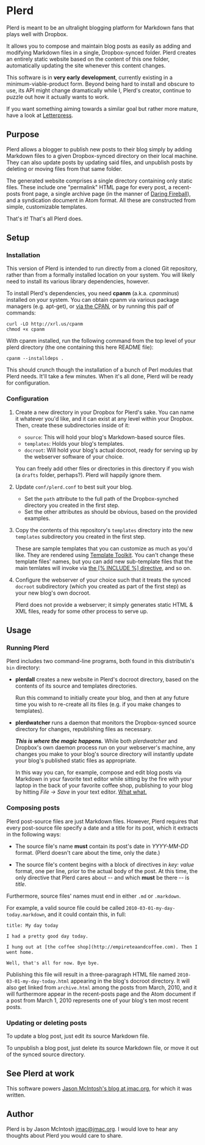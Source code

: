 # Plerd

Plerd is meant to be an ultralight blogging platform for Markdown fans that plays well with Dropbox.

It allows you to compose and maintain blog posts as easily as adding and modifying Markdown files in a single, Dropbox-synced folder. Plerd creates an entirely static website based on the content of this one folder, automatically updating the site whenever this content changes.

This software is in **very early development**, currently existing in a minimum-viable-product form. Beyond being hard to install and obscure to use, its API might change dramatically while I, Plerd's creator, continue to puzzle out how it actually wants to work.

If you want something aiming towards a similar goal but rather more mature, have a look at [Letterpress](https://github.com/an0/Letterpress).

## Purpose

Plerd allows a blogger to publish new posts to their blog simply by adding Markdown files to a given Dropbox-synced directory on their local machine. They can also update posts by updating said files, and unpublish posts by deleting or moving files from that same folder.

The generated website comprises a single directory containing only static files. These include one "permalink" HTML page for every post, a recent-posts front page, a single archive page (in the manner of [Daring Fireball](http://daringfireball.net/archive)), and a syndication document in Atom format. All these are constructed from simple, customizable templates.

That's it! That's all Plerd does.

## Setup

### Installation

This version of Plerd is intended to run directly from a cloned Git repository, rather than from a formally installed location on your system. You will likely need to install its various library dependencies, however.

To install Plerd's dependencies, you need __cpanm__ (a.k.a. _cpanminus_) installed on your system. You can obtain cpanm via various package managers (e.g. apt-get), or [via the CPAN](https://metacpan.org/pod/distribution/App-cpanminus/bin/cpanm), or by running this paif of commands:

    curl -LO http://xrl.us/cpanm
    chmod +x cpanm

With cpanm installed, run the following command from the top level of your plerd directory (the one containing this here README file):

    cpanm --installdeps .

This should crunch though the installation of a bunch of Perl modules that Plerd needs. It'll take a few minutes. When it's all done, Plerd will be ready for configuration.

### Configuration

1. Create a new directory in your Dropbox for Plerd's sake. You can name it whatever you'd like, and it can exist at any level within your Dropbox. Then, create these subdirectories inside of it:

    * `source`: This will hold your blog's Markdown-based source files.
    * `templates`: Holds your blog's templates.
    * `docroot`: Will hold your blog's actual docroot, ready for serving up by the webserver software of your choice.
    
    You can freely add other files or directories in this directory if you wish (a `drafts` folder, perhaps?). Plerd will happily ignore them.

1. Update `conf/plerd.conf` to best suit your blog. 

    * Set the `path` attribute to the full path of the Dropbox-synched directory you created in the first step.
    * Set the other attributes as should be obvious, based on the provided examples.

1. Copy the contents of this repository's `templates` directory into the new `templates` subdirectory you created in the first step.

    These are sample templates that you can customize as much as you'd like. They are rendered using [Template Toolkit](http://www.template-toolkit.org). You can't change these template files' names, but you can add new sub-template files that the main temlates will invoke via [the [% INCLUDE %] directive](http://www.template-toolkit.org/docs/manual/Directives.html#section_INCLUDE), and so on.

1. Configure the webserver of your choice such that it treats the synced `docroot` subdirectory (which you created as part of the first step) as your new blog's own docroot.

    Plerd does not provide a webserver; it simply generates static HTML & XML files, ready for some other process to serve up.

## Usage

### Running Plerd

Plerd includes two command-line programs, both found in this distributin's `bin` directory:

* __plerdall__ creates a new website in Plerd's docroot directory, based on the contents of its source and templates directories.

    Run this command to initially create your blog, and then at any future time you wish to re-create all its files (e.g. if you make changes to templates).

* __plerdwatcher__ runs a daemon that monitors the Dropbox-synced source directory for changes, republishing files as necessary.

    ___This is where the magic happens.___ While both _plerdwatcher_ and Dropbox's own daemon process run on your webserver's machine, any changes you make to your blog's source directory will instantly update your blog's published static files as appropriate.
    
    In this way you can, for example, compose and edit blog posts via Markdown in your favorite text editor while sitting by the fire with your laptop in the back of your favorite coffee shop, publishing to your blog  by hitting _File &rarr; Save_ in your text editor. [What what.](https://vine.co/v/OB5j0jdn1Pt)

### Composing posts

Plerd post-source files are just Markdown files. However, Plerd requires that every post-source file specify a date and a title for its post, which it extracts in the following ways:

* The source file's name __must__ contain its post's date in _YYYY-MM-DD_ format. (Plerd doesn't care about the time, only the date.)

* The source file's content begins with a block of directives in _key: value_ format, one per line, prior to the actual body of the post. At this time, the only directive that Plerd cares about -- and which __must__ be there -- is _title_.

Furthermore, source files' names must end in either `.md` or `.markdown`.

For example, a valid source file could be called `2010-03-01-my-day-today.markdown`, and it could contain this, in full:

    title: My day today

    I had a pretty good day today. 
    
    I hung out at [the coffee shop](http://empireteaandcoffee.com). Then I went home.

    Well, that's all for now. Bye bye.

Publishing this file will result in a three-paragraph HTML file named `2010-03-01-my-day-today.html` appearing in the blog's docroot directory. It will also get linked from `archive.html` among the posts from March, 2010, and it will furthermore appear in the recent-posts page and the Atom document if a post from March 1, 2010 represents one of your blog's ten most recent posts.

### Updating or deleting posts

To update a blog post, just edit its source Markdown file.

To unpublish a blog post, just delete its source Markdown file, or move it out of the synced source directory.

## See Plerd at work

This software powers [Jason McIntosh's blog at jmac.org](http://blog.jmac.org), for which it was written.

## Author

Plerd is by Jason McIntosh <jmac@jmac.org>. I would love to hear any thoughts about Plerd you would care to share.